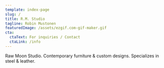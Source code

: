 ```yaml
---
template: index-page
slug: /
title: R.M. Studio
tagline: Robin Mustonen
featuredImage: /assets/ezgif.com-gif-maker.gif
cta:
  ctaText: For inquiries / Contact
  ctaLink: /info
---
```

Raw Moon Studio. Contemporary furniture & custom designs. Specializes in steel & leather.